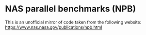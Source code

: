 # NAS parallel benchmarks (NPB)

This is an unofficial mirror of code taken from the following website: https://www.nas.nasa.gov/publications/npb.html
